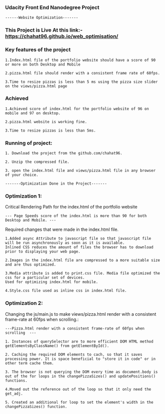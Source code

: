 ### Udacity Front End Nanodegree Project

	------Website Optimization-------
	
	
### This Project is Live At this link:- https://chahat96.github.io/web_optimisation/

### Key features of the project
	1.Index.html file of the portfolio website should have a score of 90 or more on both Desktop and Mobile
	
	2.pizza.html file should render with a consistent frame rate of 60fps.
	
	3.Time to resize pizzas is less than 5 ms using the pizza size slider on the views/pizza.html page 

### Achieved 
	1.Achieved score of index.html for the portfolio website of 96 on mobile and 97 on desktop.
	
	2.pizza.html website is working fine.
	
	3.Time to resize pizzas is less than 5ms.

### Running of project:

	1. Download the project from the github.com/chahat96.
	
	2. Unzip the compressed file.
	
	3. open the index.html file and views/pizza.html file in any browser of your choice.

	-------Optimization Done in the Project-------

### Optimization 1: 

Critical Rendering Path for the index.html of the portfolio website 

	--- Page Speeds score of the index.html is more than 90 for both Desktop and Mobile. ---

Required changes that were made in the index.html file.

	1.Added async Attribute to javascript file so that javascript file will be run asynchronously as soon as it is available. 
	Inlined CSS reduces the amount of files the browser has to download prior to displaying your web page.
	
	2.Images in the index.html file are compressed to a more suitable size and are thus optimized.
	
	3.Media attribute is added to print.css file. Media file optimized the css for a particular set of devices.
	Used for optimizing index.html for mobile.

	4.Style.css file used as inline css in index.html file.

	


### Optimization 2:

Changing the js/main.js to make views/pizza.html render with a consistent frame-rate at 60fps when scrolling.:

	---Pizza.html render with a consistent frame-rate of 60fps when scrolling  ---
	
	1. Instances of querySelector are to more efficient DOM HTML method getElementsByClassName() from getElementById().
	
	2. Caching the required DOM elements to cach, so that it saves processing power. It is space beneficial to "store it in code" or in other term cache them.
	
	3. The browser is not querying the DOM every time as document.body is out of the for loops in the changePizzaSizes() and updatePositions() functions. 

	4.Moved out the reference out of the loop so that it only need the get_adj.
	
	5. Created an additional for loop to set the element's width in the changePizzaSizes() function.
